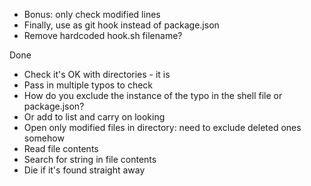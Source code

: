 * Bonus: only check modified lines
* Finally, use as git hook instead of package.json
* Remove hardcoded hook.sh filename?

Done
* Check it's OK with directories - it is
* Pass in multiple typos to check
* How do you exclude the instance of the typo in the shell file or package.json?
* Or add to list and carry on looking
* Open only modified files in directory: need to exclude deleted ones somehow
* Read file contents
* Search for string in file contents
* Die if it's found straight away

